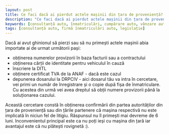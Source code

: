 ```yaml
---
layout: post
title: Ce faci dacă ai pierdut actele mașinii din țara de proveniență?
description: "Ce faci dacă ai pierdut actele mașinii din țara de proveniență?"
keywords: [consultanță auto, înmatriculări, cumpărare auto, vânzare auto, servicii conexe auto, firmă înmatriculări auto, legislație]
tags: [consultanță auto, firmă înmatriculări auto, legislație]
---
```



Dacă ai avut ghinionul să pierzi sau să nu primești actele mașinii abia importate ai de urmat următorii pași:

* obținerea numerelor provizorii în baza facturii sau a contractului
* obținerea cărții de identitate pentru vehiculul în cauză 
* înscriere la DITL
* obținere certificat TVA de la ANAF - dacă este cazul
* depunerea dosarului la DRPCIV - aici dosarul tău va intra în cercetare, vei primi un număr de înregistrare și o copie după fișa de înmatriculare. Cu acestea din urmă vei avea dreptul să obții numere provizorii până la soluționarea cazului.

Această cercetare constă în obținerea confirmării din partea autorităților din țara de proveniență sau din țările partenere că mașina respectivă nu este implicată în niciun fel de litigiu. Răspunsul nu îl primești mai devreme de 6 luni. Inconvenientul principal este ca nu poți ieși cu mașina din țară iar avantajul este că nu plătești rovignetă :).
